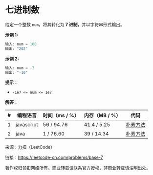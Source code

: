 # 七进制数

给定一个整数 `num`，将其转化为 **7 进制**，并以字符串形式输出。

**示例 1:**

``` javascript
输入: num = 100
输出: "202"
```

**示例 2:**

``` javascript
输入: num = -7
输出: "-10"
```

**提示：**

- `-1e7 <= num <= 1e7`

**解答：**

**#**|**编程语言**|**时间（ms / %）**|**内存（MB / %）**|**代码**
--|--|--|--|--
1|javascript|56 / 94.76|41.4 / 5.25|[朴素方法](./javascript/ac_v1.js)
2|java|1 / 76.60|39 / 14.34|[朴素方法](./java/ac_v1.java)

来源：力扣（LeetCode）

链接：https://leetcode-cn.com/problems/base-7

著作权归领扣网络所有。商业转载请联系官方授权，非商业转载请注明出处。
